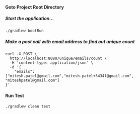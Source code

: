 #### Goto Project Root Directory

##### Start the application...
```
./gradlew bootRun

```

##### Make a post call with email address to find out unique count

```
curl -X POST \
  http://localhost:8080/unique/emails/count \
  -H 'content-type: application/json' \
  -d '{
	"emails": ["mitesh.patel@gmail.com","mitesh.patel+3434l@gmail.com", "miteshpatel@gmail.com"]
}'

```


#### Run Test
```
./gradlew clean test

``` 